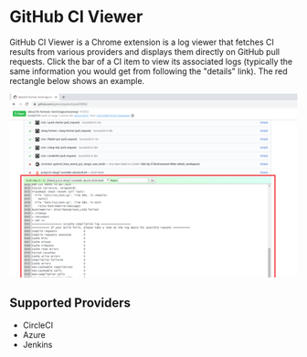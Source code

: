 # GitHub CI Viewer

GitHub CI Viewer is a Chrome extension is a log viewer that fetches CI results
from various providers and displays them directly on GitHub pull requests.
Click the bar of a CI item to view its associated logs (typically the same
information you would get from following the "details" link).
The red rectangle below shows an example.

![screenshot](sample.png "Screenshot")

## Supported Providers

- CircleCI
- Azure
- Jenkins
